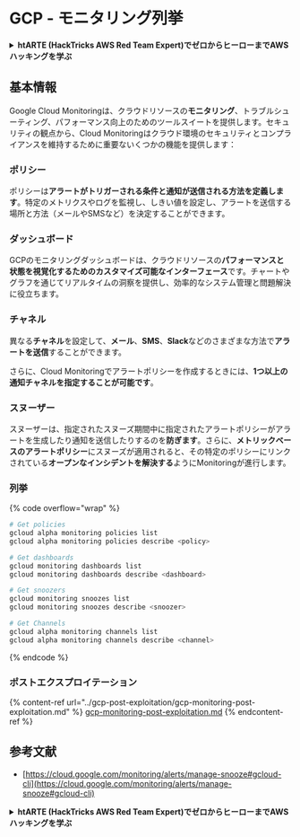 # GCP - モニタリング列挙

<details>

<summary><strong>htARTE (HackTricks AWS Red Team Expert)でゼロからヒーローまでAWSハッキングを学ぶ</strong></summary>

HackTricksをサポートする他の方法:

* **HackTricksにあなたの会社を広告したい**、または**HackTricksをPDFでダウンロードしたい**場合は、[**サブスクリプションプラン**](https://github.com/sponsors/carlospolop)をチェックしてください！
* [**公式PEASS & HackTricksグッズ**](https://peass.creator-spring.com)を入手する
* [**The PEASS Family**](https://opensea.io/collection/the-peass-family)を発見し、独占的な[**NFTs**](https://opensea.io/collection/the-peass-family)のコレクションをチェックする
* 💬 [**Discordグループ**](https://discord.gg/hRep4RUj7f)に**参加する**か、[**テレグラムグループ**](https://t.me/peass)に参加するか、**Twitter** 🐦 [**@carlospolopm**](https://twitter.com/carlospolopm)を**フォローする**。
* [**HackTricks**](https://github.com/carlospolop/hacktricks)と[**HackTricks Cloud**](https://github.com/carlospolop/hacktricks-cloud)のgithubリポジトリにPRを提出して、あなたのハッキングのコツを共有する。

</details>

## 基本情報

Google Cloud Monitoringは、クラウドリソースの**モニタリング**、トラブルシューティング、パフォーマンス向上のためのツールスイートを提供します。セキュリティの観点から、Cloud Monitoringはクラウド環境のセキュリティとコンプライアンスを維持するために重要ないくつかの機能を提供します：

### ポリシー

ポリシーは**アラートがトリガーされる条件と通知が送信される方法を定義します**。特定のメトリクスやログを監視し、しきい値を設定し、アラートを送信する場所と方法（メールやSMSなど）を決定することができます。

### ダッシュボード

GCPのモニタリングダッシュボードは、クラウドリソースの**パフォーマンスと状態を視覚化するためのカスタマイズ可能なインターフェース**です。チャートやグラフを通じてリアルタイムの洞察を提供し、効率的なシステム管理と問題解決に役立ちます。

### チャネル

異なる**チャネル**を設定して、**メール**、**SMS**、**Slack**などのさまざまな方法で**アラートを送信**することができます。

さらに、Cloud Monitoringでアラートポリシーを作成するときには、**1つ以上の通知チャネルを指定することが可能です**。

### スヌーザー

スヌーザーは、指定されたスヌーズ期間中に指定されたアラートポリシーがアラートを生成したり通知を送信したりするのを**防ぎます**。さらに、**メトリックベースのアラートポリシー**にスヌーズが適用されると、その特定のポリシーにリンクされている**オープンなインシデントを解決する**ようにMonitoringが進行します。

### 列挙

{% code overflow="wrap" %}
```bash
# Get policies
gcloud alpha monitoring policies list
gcloud alpha monitoring policies describe <policy>

# Get dashboards
gcloud monitoring dashboards list
gcloud monitoring dashboards describe <dashboard>

# Get snoozers
gcloud monitoring snoozes list
gcloud monitoring snoozes describe <snoozer>

# Get Channels
gcloud alpha monitoring channels list
gcloud alpha monitoring channels describe <channel>
```
{% endcode %}

### ポストエクスプロイテーション

{% content-ref url="../gcp-post-exploitation/gcp-monitoring-post-exploitation.md" %}
[gcp-monitoring-post-exploitation.md](../gcp-post-exploitation/gcp-monitoring-post-exploitation.md)
{% endcontent-ref %}

## 参考文献

* [https://cloud.google.com/monitoring/alerts/manage-snooze#gcloud-cli](https://cloud.google.com/monitoring/alerts/manage-snooze#gcloud-cli)

<details>

<summary><strong>htARTE (HackTricks AWS Red Team Expert)でゼロからヒーローまでAWSハッキングを学ぶ</strong></summary>

HackTricksをサポートする他の方法:

* **HackTricksにあなたの会社を広告したい**、または**HackTricksをPDFでダウンロードしたい**場合は、[**サブスクリプションプラン**](https://github.com/sponsors/carlospolop)をチェックしてください！
* [**公式PEASS & HackTricksグッズ**](https://peass.creator-spring.com)を手に入れましょう。
* [**The PEASS Family**](https://opensea.io/collection/the-peass-family)を発見し、私たちの独占的な[**NFTs**](https://opensea.io/collection/the-peass-family)コレクションをチェックしてください。
* 💬 [**Discordグループ**](https://discord.gg/hRep4RUj7f)や[**テレグラムグループ**](https://t.me/peass)に**参加する**か、**Twitter** 🐦 [**@carlospolopm**](https://twitter.com/carlospolopm)で**フォロー**してください。
* [**HackTricks**](https://github.com/carlospolop/hacktricks)と[**HackTricks Cloud**](https://github.com/carlospolop/hacktricks-cloud)のgithubリポジトリにPRを提出して、あなたのハッキングのコツを**共有**してください。

</details>
